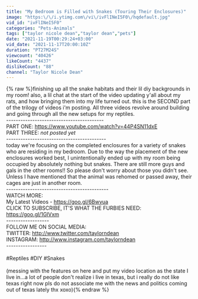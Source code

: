 ```yaml
---
title: "My Bedroom is Filled with Snakes (Touring Their Enclosures)"
image: "https:\/\/i.ytimg.com\/vi\/ivFlINeI5F0\/hqdefault.jpg"
vid_id: "ivFlINeI5F0"
categories: "Pets-Animals"
tags: ["taylor nicole dean","taylor dean","pets"]
date: "2021-11-19T00:29:24+03:00"
vid_date: "2021-11-17T20:00:10Z"
duration: "PT27M24S"
viewcount: "40426"
likeCount: "4437"
dislikeCount: "88"
channel: "Taylor Nicole Dean"
---
```

{% raw %}finishing up all the snake habitats and their lil diy backgrounds in my room! also, a lil chat at the start of the video updating y'all about my rats, and how bringing them into my life turned out. this is the SECOND part of the trilogy of videos i'm posting. All three videos revolve around building and going through all the new setups for my reptiles.<br />-----------------------------------------<br />PART ONE: <a rel="nofollow" target="blank" href="https://www.youtube.com/watch?v=44P4SN11dxE">https://www.youtube.com/watch?v=44P4SN11dxE</a><br />PART THREE: *not posted yet*<br />------------------------------------------<br />today we're focusing on the completed enclosures for a variety of snakes who are residing in my bedroom. Due to the way the placement of the new enclosures worked best, I unintentionally ended up with my room being occupied by absolutely nothing but snakes. There are still more guys and gals in the other rooms!! So please don't worry about those you didn't see. Unless I have mentioned that the animal was rehomed or passed away, their cages are just in another room.<br />-------------------------------------------<br />WATCH MORE:<br />My Latest Videos - <a rel="nofollow" target="blank" href="https://goo.gl/6Bwvua">https://goo.gl/6Bwvua</a><br />CLICK TO SUBSCRIBE, IT'S WHAT THE FURBIES NEED: <a rel="nofollow" target="blank" href="https://goo.gl/1GlVxm">https://goo.gl/1GlVxm</a> <br />------------------<br />FOLLOW ME ON SOCIAL MEDIA:<br />TWITTER: <a rel="nofollow" target="blank" href="http://www.twitter.com/taylorndean">http://www.twitter.com/taylorndean</a><br />INSTAGRAM: <a rel="nofollow" target="blank" href="http://www.instagram.com/taylorndean">http://www.instagram.com/taylorndean</a><br />-----------------<br /><br />#Reptiles #DIY #Snakes<br /><br />(messing with the features on here and put my video location as the state I live in...a lot of people don't realize i live in texas, but i really do not like texas right now pls do not associate me with the news and politics coming out of texas lately thx xoxo){% endraw %}
